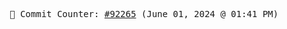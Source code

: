 <p align="center">
    <samp>
        📮 Commit Counter: <a href="https://github.com/Javascript-void0/Javascript-void0/commits/main">#92265</a> (June 01, 2024 @ 01:41 PM)
    </samp>
</p>